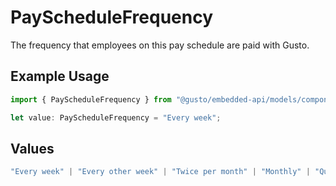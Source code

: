 # PayScheduleFrequency

The frequency that employees on this pay schedule are paid with Gusto.

## Example Usage

```typescript
import { PayScheduleFrequency } from "@gusto/embedded-api/models/components/payschedulefrequency.js";

let value: PayScheduleFrequency = "Every week";
```

## Values

```typescript
"Every week" | "Every other week" | "Twice per month" | "Monthly" | "Quarterly" | "Annually"
```